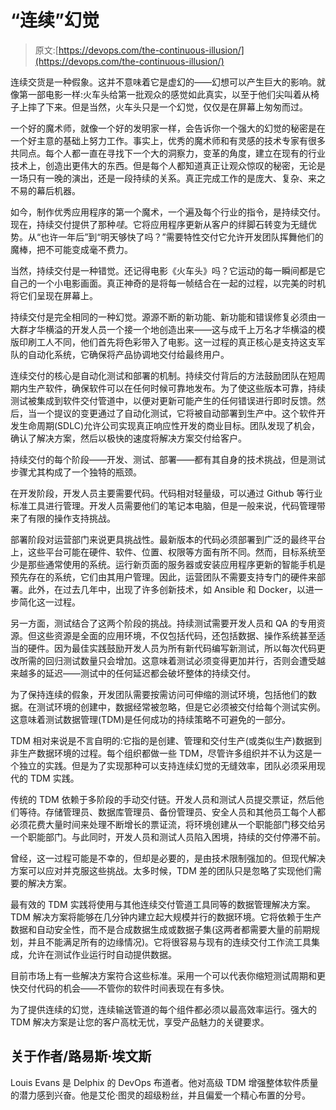 # “连续”幻觉

> 原文:[https://devops.com/the-continuous-illusion/](https://devops.com/the-continuous-illusion/)

连续交货是一种假象。这并不意味着它是虚幻的——幻想可以产生巨大的影响。就像第一部电影一样:火车头给第一批观众的感觉如此真实，以至于他们尖叫着从椅子上摔了下来。但是当然，火车头只是一个幻觉，仅仅是在屏幕上匆匆而过。

一个好的魔术师，就像一个好的发明家一样，会告诉你一个强大的幻觉的秘密是在一个好主意的基础上努力工作。事实上，优秀的魔术师和有灵感的技术专家有很多共同点。每个人都一直在寻找下一个大的洞察力，变革的角度，建立在现有的行业技术上，创造出更伟大的东西。但是每个人都知道真正让观众惊叹的秘密，无论是一场只有一晚的演出，还是一段持续的关系。真正完成工作的是庞大、复杂、来之不易的幕后机器。

如今，制作优秀应用程序的第一个魔术，一个遍及每个行业的指令，是持续交付。现在，持续交付提供了那种*哇*。它将应用程序更新从客户的绊脚石转变为无缝优势。从“也许一年后”到“明天够快了吗？”需要特性交付它允许开发团队挥舞他们的魔棒，把不可能变成毫不费力。

当然，持续交付是一种错觉。还记得电影《火车头》吗？它运动的每一瞬间都是它自己的一个小电影画面。真正神奇的是将每一帧结合在一起的过程，以完美的时机将它们呈现在屏幕上。

持续交付是完全相同的一种幻觉。源源不断的新功能、新功能和错误修复必须由一大群才华横溢的开发人员一个接一个地创造出来——这与成千上万名才华横溢的模版印刷工人不同，他们首先将色彩带入了电影。这一过程的真正核心是支持这支军队的自动化系统，它确保将产品协调地交付给最终用户。

连续交付的核心是自动化测试和部署的机制。持续交付背后的方法鼓励团队在短周期内生产软件，确保软件可以在任何时候可靠地发布。为了使这些版本可靠，持续测试被集成到软件交付管道中，以便对更新可能产生的任何错误进行即时反馈。然后，当一个提议的变更通过了自动化测试，它将被自动部署到生产中。这个软件开发生命周期(SDLC)允许公司实现真正响应性开发的商业目标。团队发现了机会，确认了解决方案，然后以极快的速度将解决方案交付给客户。

持续交付的每个阶段——开发、测试、部署——都有其自身的技术挑战，但是测试步骤尤其构成了一个独特的瓶颈。

在开发阶段，开发人员主要需要代码。代码相对轻量级，可以通过 Github 等行业标准工具进行管理。开发人员需要他们的笔记本电脑，但是一般来说，代码管理带来了有限的操作支持挑战。

部署阶段对运营部门来说更具挑战性。最新版本的代码必须部署到广泛的最终平台上，这些平台可能在硬件、软件、位置、权限等方面有所不同。然而，目标系统至少是那些通常使用的系统。运行新页面的服务器或安装应用程序更新的智能手机是预先存在的系统，它们由其用户管理。因此，运营团队不需要支持专门的硬件来部署。此外，在过去几年中，出现了许多创新技术，如 Ansible 和 Docker，以进一步简化这一过程。

另一方面，测试结合了这两个阶段的挑战。持续测试需要开发人员和 QA 的专用资源。但这些资源是全面的应用环境，不仅包括代码，还包括数据、操作系统甚至适当的硬件。因为最佳实践鼓励开发人员为所有新代码编写新测试，所以每次代码更改所需的回归测试数量只会增加。这意味着测试必须变得更加并行，否则会遭受越来越多的延迟——测试中的任何延迟都会破坏整体的持续交付。

为了保持连续的假象，开发团队需要按需访问可伸缩的测试环境，包括他们的数据。在测试环境的创建中，数据经常被忽略，但是它必须被交付给每个测试实例。这意味着测试数据管理(TDM)是任何成功的持续策略不可避免的一部分。

TDM 相对来说是不言自明的:它指的是创建、管理和交付生产(或类似生产)数据到非生产数据环境的过程。每个组织都做一些 TDM，尽管许多组织并不认为这是一个独立的实践。但是为了实现那种可以支持连续幻觉的无缝效率，团队必须采用现代的 TDM 实践。

传统的 TDM 依赖于多阶段的手动交付链。开发人员和测试人员提交票证，然后他们等待。存储管理员、数据库管理员、备份管理员、安全人员和其他员工每个人都必须花费大量时间来处理不断增长的票证流，将环境创建从一个职能部门移交给另一个职能部门。与此同时，开发人员和测试人员陷入困境，持续的交付停滞不前。

曾经，这一过程可能是不幸的，但却是必要的，是由技术限制强加的。但现代解决方案可以应对并克服这些挑战。太多时候，TDM 差的团队只是忽略了实现他们需要的解决方案。

最有效的 TDM 实践将使用与其他连续交付管道工具同等的数据管理解决方案。TDM 解决方案将能够在几分钟内建立起大规模并行的数据环境。它将依赖于生产数据和自动安全性，而不是合成数据生成或数据子集(这两者都需要大量的前期规划，并且不能满足所有的边缘情况)。它将很容易与现有的连续交付工作流工具集成，允许在测试作业运行时自动提供数据。

目前市场上有一些解决方案符合这些标准。采用一个可以代表你缩短测试周期和更快交付代码的机会——不管你的软件时间表现在有多快。

为了提供连续的幻觉，连续输送管道的每个组件都必须以最高效率运行。强大的 TDM 解决方案是让您的客户高枕无忧，享受产品魅力的关键要求。

## 关于作者/路易斯·埃文斯

Louis Evans 是 Delphix 的 DevOps 布道者。他对高级 TDM 增强整体软件质量的潜力感到兴奋。他是艾伦·图灵的超级粉丝，并且偏爱一个精心布置的分号。